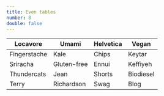 ```yaml
---
title: Even tables
number: 8
double: false
---
```

| Locavore | Umami | Helvetica | Vegan |
|---|---|---|---|
| Fingerstache | Kale | Chips | Keytar |
| Sriracha | Gluten-free | Ennui | Keffiyeh |
| Thundercats | Jean | Shorts | Biodiesel |
| Terry | Richardson | Swag | Blog |
